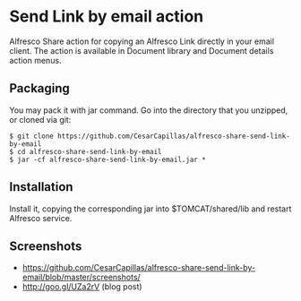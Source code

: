 # Send Link by email action
Alfresco Share action for copying an Alfresco Link directly in your email client. The action is available in Document library and Document details action menus.

## Packaging

You may pack it with jar command. Go into the directory that you unzipped, or cloned via git:

    $ git clone https://github.com/CesarCapillas/alfresco-share-send-link-by-email
    $ cd alfresco-share-send-link-by-email
    $ jar -cf alfresco-share-send-link-by-email.jar *

## Installation

Install it, copying the corresponding jar into $TOMCAT/shared/lib and restart Alfresco service. 

## Screenshots

 * https://github.com/CesarCapillas/alfresco-share-send-link-by-email/blob/master/screenshots/
 * http://goo.gl/UZa2rV (blog post)
